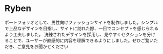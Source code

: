 ﻿# Ryben

ポートフォリオとして、男性向けファッションサイトを制作しました。シンプルで上品なデザインを目指し、サイトに訪れた際、一目でコンセプトを感じられるよう工夫しました。
洗練されたデザインを採用し、見やすくセクションを分けることで、ユーザーが直感的に内容を理解できるようにしました。ぜひご覧いただき、ご意見をお聞かせください
